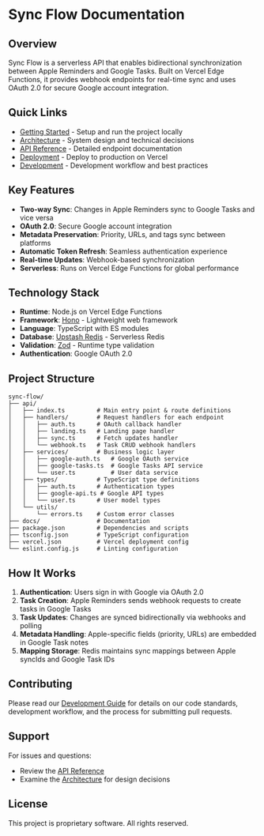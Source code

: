 # Sync Flow Documentation

## Overview

Sync Flow is a serverless API that enables bidirectional synchronization between Apple Reminders and Google Tasks. Built on Vercel Edge Functions, it provides webhook endpoints for real-time sync and uses OAuth 2.0 for secure Google account integration.

## Quick Links

- [Getting Started](./docs/GettingStarted.md) - Setup and run the project locally
- [Architecture](./docs/Architecture.md) - System design and technical decisions
- [API Reference](./docs/API.md) - Detailed endpoint documentation
- [Deployment](./docs/Deployment.md) - Deploy to production on Vercel
- [Development](./docs/Development.md) - Development workflow and best practices

## Key Features

- **Two-way Sync**: Changes in Apple Reminders sync to Google Tasks and vice versa
- **OAuth 2.0**: Secure Google account integration
- **Metadata Preservation**: Priority, URLs, and tags sync between platforms
- **Automatic Token Refresh**: Seamless authentication experience
- **Real-time Updates**: Webhook-based synchronization
- **Serverless**: Runs on Vercel Edge Functions for global performance

## Technology Stack

- **Runtime**: Node.js on Vercel Edge Functions
- **Framework**: [Hono](https://hono.dev/) - Lightweight web framework
- **Language**: TypeScript with ES modules
- **Database**: [Upstash Redis](https://upstash.com/) - Serverless Redis
- **Validation**: [Zod](https://zod.dev/) - Runtime type validation
- **Authentication**: Google OAuth 2.0

## Project Structure

```
sync-flow/
├── api/
│   ├── index.ts         # Main entry point & route definitions
│   ├── handlers/        # Request handlers for each endpoint
│   │   ├── auth.ts      # OAuth callback handler
│   │   ├── landing.ts   # Landing page handler
│   │   ├── sync.ts      # Fetch updates handler
│   │   └── webhook.ts   # Task CRUD webhook handlers
│   ├── services/        # Business logic layer
│   │   ├── google-auth.ts   # Google OAuth service
│   │   ├── google-tasks.ts  # Google Tasks API service
│   │   └── user.ts          # User data service
│   ├── types/           # TypeScript type definitions
│   │   ├── auth.ts      # Authentication types
│   │   ├── google-api.ts # Google API types
│   │   └── user.ts      # User model types
│   └── utils/
│       └── errors.ts    # Custom error classes
├── docs/                # Documentation
├── package.json         # Dependencies and scripts
├── tsconfig.json        # TypeScript configuration
├── vercel.json          # Vercel deployment config
└── eslint.config.js     # Linting configuration
```

## How It Works

1. **Authentication**: Users sign in with Google via OAuth 2.0
2. **Task Creation**: Apple Reminders sends webhook requests to create tasks in Google Tasks
3. **Task Updates**: Changes are synced bidirectionally via webhooks and polling
4. **Metadata Handling**: Apple-specific fields (priority, URLs) are embedded in Google Task notes
5. **Mapping Storage**: Redis maintains sync mappings between Apple syncIds and Google Task IDs

## Contributing

Please read our [Development Guide](./docs/Development.md) for details on our code standards, development workflow, and the process for submitting pull requests.

## Support

For issues and questions:

- Review the [API Reference](./docs/API.md)
- Examine the [Architecture](./docs/Architecture.md) for design decisions

## License

This project is proprietary software. All rights reserved.
